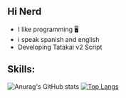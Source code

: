 ## Hi Nerd
* I like programming 🖥️
* i speak spanish and english
* Developing Tatakai v2 Script
##
## Skills:
![Anurag's GitHub stats](https://github-readme-stats.vercel.app/api?username=J0stGeorge&show_icons=true&theme=midnight-purple)  [![Top Langs](https://github-readme-stats.vercel.app/api/top-langs/?username=J0stGeorge&langs_count=8)](https://github.com/anuraghazra/github-readme-stats)
